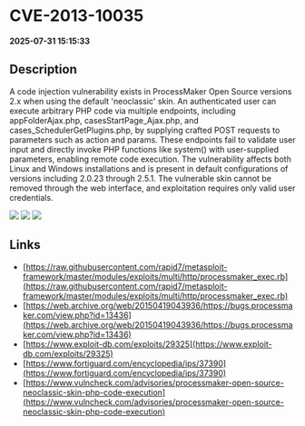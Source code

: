 # CVE-2013-10035

**2025-07-31 15:15:33**

## Description
A code injection vulnerability exists in ProcessMaker Open Source versions 2.x when using the default 'neoclassic' skin. An authenticated user can execute arbitrary PHP code via multiple endpoints, including appFolderAjax.php, casesStartPage_Ajax.php, and cases_SchedulerGetPlugins.php, by supplying crafted POST requests to parameters such as action and params. These endpoints fail to validate user input and directly invoke PHP functions like system() with user-supplied parameters, enabling remote code execution. The vulnerability affects both Linux and Windows installations and is present in default configurations of versions including 2.0.23 through 2.5.1. The vulnerable skin cannot be removed through the web interface, and exploitation requires only valid user credentials.

![](https://img.shields.io/static/v1?label=Score&message=8.7&color=red)
![](https://img.shields.io/static/v1?label=Severity&message=HIGH&color=red)
![](https://img.shields.io/static/v1?label=CWE&message=RCE&color=green)

## Links
- [https://raw.githubusercontent.com/rapid7/metasploit-framework/master/modules/exploits/multi/http/processmaker_exec.rb](https://raw.githubusercontent.com/rapid7/metasploit-framework/master/modules/exploits/multi/http/processmaker_exec.rb)
- [https://web.archive.org/web/20150419043936/https://bugs.processmaker.com/view.php?id=13436](https://web.archive.org/web/20150419043936/https://bugs.processmaker.com/view.php?id=13436)
- [https://www.exploit-db.com/exploits/29325](https://www.exploit-db.com/exploits/29325)
- [https://www.fortiguard.com/encyclopedia/ips/37390](https://www.fortiguard.com/encyclopedia/ips/37390)
- [https://www.vulncheck.com/advisories/processmaker-open-source-neoclassic-skin-php-code-execution](https://www.vulncheck.com/advisories/processmaker-open-source-neoclassic-skin-php-code-execution)
